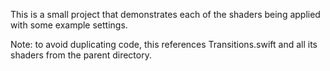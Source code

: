 This is a small project that demonstrates each of the shaders being applied with some example settings.

Note: to avoid duplicating code, this references Transitions.swift and all its shaders from the parent directory.
